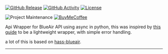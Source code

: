 [![GitHub Release][releases-shield]][releases]
[![GitHub Activity][commits-shield]][commits]
[![License][license-shield]](LICENSE)

![Project Maintenance][maintenance-shield]
[![BuyMeCoffee][buymecoffeebadge]][buymecoffee]

Api Wrapper for BlueAir API using async in python, this was inspired by [this guide](https://developers.home-assistant.io/docs/api_lib_index) to be a lightweight wrapper, with simple error handling.

a lot of this is based on [hass-blueair](https://github.com/aijayadams/hass-blueair).

***

[blueair_api]: https://github.com/dahlb/blueair_api
[commits-shield]: https://img.shields.io/github/commit-activity/y/dahlb/blueair_api.svg?style=for-the-badge
[commits]: https://github.com/dahlb/blueair_api/commits/main
[license-shield]: https://img.shields.io/github/license/dahlb/blueair_api.svg?style=for-the-badge
[maintenance-shield]: https://img.shields.io/badge/maintainer-Bren%20Dahl%20%40dahlb-blue.svg?style=for-the-badge
[releases-shield]: https://img.shields.io/github/release/dahlb/blueair_api.svg?style=for-the-badge
[releases]: https://github.com/dahlb/blueair_api/releases
[buymecoffee]: https://www.buymeacoffee.com/dahlb
[buymecoffeebadge]: https://img.shields.io/badge/buy%20me%20a%20coffee-donate-yellow.svg?style=for-the-badge


